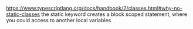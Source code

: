 https://www.typescriptlang.org/docs/handbook/2/classes.html#why-no-static-classes
the static keyword creates a block scoped statement, where you could access to another local variables